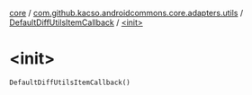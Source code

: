 [core](../../index.md) / [com.github.kacso.androidcommons.core.adapters.utils](../index.md) / [DefaultDiffUtilsItemCallback](index.md) / [&lt;init&gt;](.)

# &lt;init&gt;

`DefaultDiffUtilsItemCallback()`